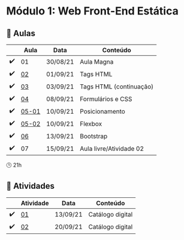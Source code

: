 # Módulo 1: Web Front-End Estática

## :blue_book: Aulas

|                    | Aula                   | Data     | Conteúdo                |
| ------------------ | ---------------------- | -------- | ----------------------- |
| :heavy_check_mark: | 01                     | 30/08/21 | Aula Magna              |
| :heavy_check_mark: | [02](aulas/aula_02)    | 01/09/21 | Tags HTML               |
| :heavy_check_mark: | [03](aulas/aula_03)    | 03/09/21 | Tags HTML (continuação) |
| :heavy_check_mark: | [04](aulas/aula_04)    | 08/09/21 | Formulários e CSS       |
| :heavy_check_mark: | [05-01](aulas/aula_05-01) | 10/09/21 | Posicionamento          |
| :heavy_check_mark: | [05-02](aulas/aula_05-02) | 10/09/21 | Flexbox                 |
| :heavy_check_mark: | [06](aulas/aula_06)    | 13/09/21 | Bootstrap               |
| :heavy_check_mark: | 07                     | 15/09/21 | Aula livre/Atividade 02 |

:clock3: 21h

## :pencil: Atividades

|                    | Atividade                     | Data     | Conteúdo         |
| ------------------ | ----------------------------- | -------- | ---------------- |
| :heavy_check_mark: | [01](atividades/atividade_01) | 13/09/21 | Catálogo digital |
| :heavy_check_mark: | [02](atividades/atividade_02) | 20/09/21 | Catálogo digital |

